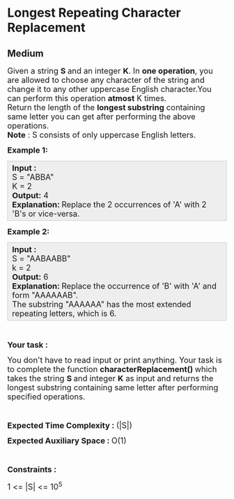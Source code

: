 # Longest Repeating Character Replacement
## Medium
<div class="problems_problem_content__Xm_eO"><p><span style="font-size:18px">Given a string <strong>S </strong>and an integer <strong>K</strong>. In <strong>one operation</strong>, you are allowed to choose any character of the string and change it to any other uppercase English character.You can perform this operation <strong>atmost</strong> K&nbsp;times.<br>
Return the length of the <strong>longest substring</strong> containing same letter you can get after performing the above operations.<br>
<strong>Note</strong> : S consists of only uppercase English letters.</span></p>

<p><span style="font-size:18px"><strong>Example 1:</strong></span></p>

<div style="--darkreader-inline-bgcolor:#1e1f21; --darkreader-inline-bgimage: initial; --darkreader-inline-border-bottom:#3b4143; --darkreader-inline-border-left:#3b4143; --darkreader-inline-border-right:#3b4143; --darkreader-inline-border-top:#3b4143; background: rgb(238, 238, 238); border: 1px solid rgb(204, 204, 204); padding: 5px 10px;" data-darkreader-inline-bgimage="" data-darkreader-inline-bgcolor="" data-darkreader-inline-border-top="" data-darkreader-inline-border-right="" data-darkreader-inline-border-bottom="" data-darkreader-inline-border-left=""><span style="font-size:18px"><strong>Input : </strong><br>
S = "ABBA"<br>
K = 2<br>
<strong>Output:</strong>&nbsp;4<br>
<strong>Explanation: </strong>Replace the 2 occurrences&nbsp;of 'A' with 2 'B's&nbsp;or vice-versa.</span></div>

<p><span style="font-size:18px"><strong>Example 2:</strong></span></p>

<div style="--darkreader-inline-bgcolor:#1e1f21; --darkreader-inline-bgimage: initial; --darkreader-inline-border-bottom:#3b4143; --darkreader-inline-border-left:#3b4143; --darkreader-inline-border-right:#3b4143; --darkreader-inline-border-top:#3b4143; background: rgb(238, 238, 238); border: 1px solid rgb(204, 204, 204); padding: 5px 10px;" data-darkreader-inline-bgimage="" data-darkreader-inline-bgcolor="" data-darkreader-inline-border-top="" data-darkreader-inline-border-right="" data-darkreader-inline-border-bottom="" data-darkreader-inline-border-left=""><span style="font-size:18px"><strong>Input :</strong><br>
S = "AABAABB"<br>
k = 2<br>
<strong>Output:</strong>&nbsp;6<br>
<strong>Explanation: </strong>Replace the occurrence&nbsp;of 'B' with 'A' and form "AAAAAAB".<br>
The substring "AAAAAA" has the most extended repeating letters, which is 6.</span></div>

<p>&nbsp;</p>

<p><span style="font-size:18px"><strong>Your task :</strong></span></p>

<p><span style="font-size:18px">You don't have to read input or print anything. Your task is to complete the function <strong>characterReplacement()&nbsp;</strong>which takes the string <strong>S </strong>and integer <strong>K</strong>&nbsp;as input and returns the longest substring containing same letter after performing specified operations.</span></p>

<p>&nbsp;</p>

<p><span style="font-size:18px"><strong>Expected Time Complexity : </strong>(|S|)</span></p>

<p><span style="font-size:18px"><strong>Expected Auxiliary Space : </strong>O(1)</span></p>

<p>&nbsp;</p>

<p><span style="font-size:18px"><strong>Constraints :</strong></span></p>

<p><span style="font-size:18px">1 &lt;= |S|&nbsp;&lt;= 10<sup>5</sup></span></p>
</div>